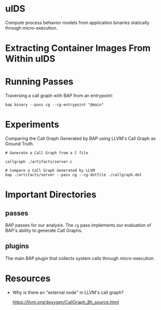 uIDS
====

Compute process behavior models from application binaries statically through micro-execution.

Extracting Container Images From Within uIDS
============================================

Running Passes
==============

Traversing a call graph with BAP from an entrypoint:

    bap binary --pass cg --cg-entrypoint "@main"


Experiments
===========

Comparing the Call Graph Generated by BAP using LLVM's Call Graph as Ground Truth.

    # Generate a Call Graph from a C file

    callgraph ./artifacts/server.c

    # Compare a Call Graph Generated by LLVM
    bap ./artifacts/server --pass cg --cg-dotfile ./callgraph.dot

Important Directories
=====================

## passes

BAP passes for our analysis. The `cg` pass implements our evaluation of BAP's
ability to generate Call Graphs.

## plugins

The main BAP plugin that collects system calls through micro-execution.

Resources
=========

- Why is there an "external node" in LLVM's call graph?

  https://llvm.org/doxygen/CallGraph_8h_source.html
